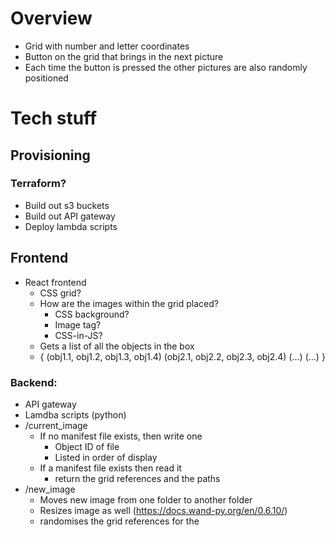 # Overview

* Grid with number and letter coordinates
* Button on the grid that brings in the next picture
* Each time the button is pressed the other pictures are also randomly positioned

# Tech stuff

## Provisioning

### Terraform?
  * Build out s3 buckets
  * Build out API gateway
  * Deploy lambda scripts


## Frontend

* React frontend
  * CSS grid?
  * How are the images within the grid placed?
    * CSS background?
    * Image tag?
    * CSS-in-JS?
  * Gets a list of all the objects in the box
  * {
      (obj1.1, obj1.2, obj1.3, obj1.4)
      (obj2.1, obj2.2, obj2.3, obj2.4)
      (...)
      (...)
  }
    

### Backend:

  * API gateway
  * Lamdba scripts (python)
  * /current_image
    * If no manifest file exists, then write one
      * Object ID of file
      * Listed in order of display
    * If a manifest file exists then read it
      * return the grid references and the paths
  * /new_image
    * Moves new image from one folder to another folder
    * Resizes image as well (https://docs.wand-py.org/en/0.6.10/)
    * randomises the grid references for the 
